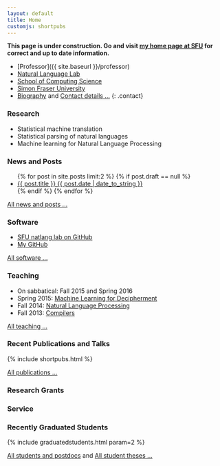 ```yaml
---
layout: default
title: Home
customjs: shortpubs
---
```


**This page is under construction. Go and visit [my home page at SFU](http://www.cs.sfu.ca/~anoop/) for correct and up to date information.**

* [Professor]({{ site.baseurl }}/professor)
* [Natural Language Lab](http://natlang.cs.sfu.ca)
* [School of Computing Science](http://www.cs.sfu.ca/)
* [Simon Fraser University](http://www.sfu.ca)
* <span class="moreinfo"><a href="{{ site.baseurl }}/biography">Biography</a> and <a href="{{ site.baseurl }}/contact">Contact details ...</a></span>
{: .contact}

### Research

* Statistical machine translation
* Statistical parsing of natural languages
* Machine learning for Natural Language Processing

### News and Posts

<ul class="posts">
  {% for post in site.posts limit:2 %}
    {% if post.draft == null %}
      <li>
        <a href="{{ post.url }}">
          <div>
            <span class="title">{{ post.title }}</span>
            <span class="date">{{ post.date | date_to_string }}</span>
          </div>
        </a>
      </li>
    {% endif %}
  {% endfor %}
</ul>
<p><span class="moreinfo"><a href="{{ site.baseurl }}/news">All news and posts ...</a></span></p>

### Software

* [SFU natlang lab on GitHub](https://github.com/sfu-natlang)
* [My GitHub](https://github.com/anoopsarkar)
<p><span class="moreinfo"><a href="{{ site.baseurl }}/software">All software ...</a></span></p>

### Teaching

* On sabbatical: Fall 2015 and Spring 2016
* Spring 2015: [Machine Learning for Decipherment](http://anoopsarkar.github.io/decipherment-class/)
* Fall 2014: [Natural Language Processing](http://anoopsarkar.github.io/nlp-class/)
* Fall 2013: [Compilers](http://www.cs.sfu.ca/~anoop/teaching/CMPT-379-Fall-2013/)
<p><span class="moreinfo"><a href="{{ site.baseurl }}/teaching">All teaching ...</a></span></p>

### Recent Publications and Talks

{% include shortpubs.html %}

<p><span class="moreinfo"><a href="{{ site.baseurl }}/publications">All publications ...</a></span></p>

### Research Grants

### Service

### Recently Graduated Students

{% include graduatedstudents.html param=2 %}

<p><span class="moreinfo"><a href="{{ site.baseurl }}/people">All students and postdocs</a> and <a href="{{ site.baseurl }}/theses">All student theses ...</a></span></p>

